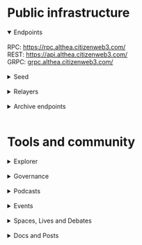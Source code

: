 # Public infrastructure 

<details open>
  <summary>Endpoints</summary>
  <br>
  RPC: <a href="https://rpc.althea.citizenweb3.com/">https://rpc.althea.citizenweb3.com/</a><br>
  REST: <a href="https://api.althea.citizenweb3.com/">https://api.althea.citizenweb3.com/</a><br>
  GRPC: <a href="grpc.althea.citizenweb3.com/">grpc.althea.citizenweb3.com/</a>
</details>
<br>
<details>
  <summary>Seed</summary>
c098c53e76d204cd843cec99855cf7febe4277bf@mainnet.seednode.citizenweb3.com:36656
</details>
<br>
<details>
  <summary>Relayers</summary>
</details>
<br>
<details>
  <summary>Archive endpoints</summary>
  <br>
  RPC: <a href="https://rpc.althea-archive.citizenweb3.com">https://rpc.althea-archive.citizenweb3.com</a><br>
  REST: <a href="https://api.althea-archive.citizenweb3.com/">https://api.althea-archive.citizenweb3.com</a><br>
  GRPC: <a href="grpc.althea-archive.citizenweb3.com">grpc.althea-archive.citizenweb3.com</a>
</details>
<br>

# Tools and community

<details>
  <summary>Explorer</summary>
  <a href="https://validatorinfo.com/networks">Validator Info</a><br>
</details>
<br>
<details>
  <summary>Governance</summary>
  <a href="https://www.mintscan.io/althea/validators/altheavaloper1m77eksxfz9q50qejnqf720sns7q0xtx8c4r6fm?sector=votes">Voting History</a><br>
</details>
<br>
<details>
  <summary>Podcasts</summary>
  <a href=""></a><br>
</details>
<br>
<details>
  <summary>Events</summary>
  <a href=""></a><br>
</details>
<br>
<details>
  <summary>Spaces, Lives and Debates</summary>
  <a href=""></a><br>
</details>
<br>
<details>
  <summary>Docs and Posts</summary>
  <a href=""></a><br>
</details>
